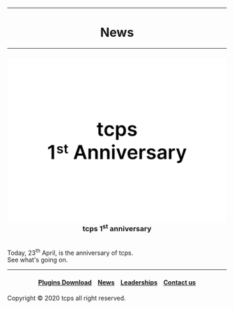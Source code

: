 <style>
h1 {text-align: center;}
h2 {text-align: left;}
h4 {text-align: center;}
h3 {text-align: center;}
p {text-align: center;}
</style>
<style type="text/css">
  #left{
        text-align:left;
  }
  #right{
        text-align:right;
  }
</style>
<hr>
<h1>News</h1>
<hr>
<div>
<img src="/images/tcps_1st_anniversary.png/"align="left" height="3%" weight="4%">
<h3>tcps 1<sup>st</sup> anniversary</h3><br>Today, 23<sup>th</sup> April, is the anniversary of tcps.<br>See what's going on.
</div>
<hr>
<h4><a href="/plugins/download">Plugins Download</a>&emsp;<a href="/news">News</a>&emsp;<a href="/leaderships">Leaderships</a>&emsp;<a href="/contact">Contact us</a></h4>
Copyright © 2020 tcps all right reserved.
